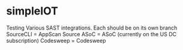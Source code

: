 # simpleIOT
Testing Various SAST integrations.
Each should be on its own branch
SourceCLI = AppScan Source
ASoC = ASoC (currently on the US DC subscription)
Codesweep = Codesweep

